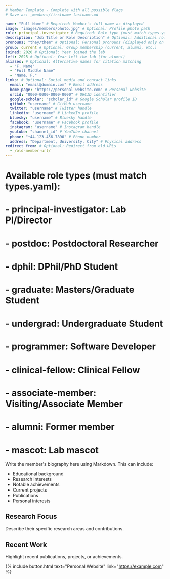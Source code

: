 ```yaml
---
# Member Template - Complete with all possible flags
# Save as: _members/firstname-lastname.md

name: "Full Name" # Required: Member's full name as displayed
image: "images/members/photo.jpg" # Optional: Profile photo path
role: principal-investigator # Required: Role type (must match types.yaml)
description: "Job Title or Role Description" # Optional: Additional role description
pronouns: "they/them" # Optional: Personal pronouns (displayed only on personal page)
group: current # Optional: Group membership (current, alumni, etc.)
joined: 2020 # Optional: Year joined the lab
left: 2025 # Optional: Year left the lab (for alumni)
aliases: # Optional: Alternative names for citation matching
  - "F. Name"
  - "Full Middle Name"
  - "Name, F."
links: # Optional: Social media and contact links
  email: "email@domain.com" # Email address
  home-page: "https://personal-website.com" # Personal website
  orcid: "0000-0000-0000-0000" # ORCID identifier
  google-scholar: "scholar_id" # Google Scholar profile ID
  github: "username" # GitHub username
  twitter: "username" # Twitter handle
  linkedin: "username" # LinkedIn profile
  bluesky: "username" # Bluesky handle
  facebook: "username" # Facebook profile
  instagram: "username" # Instagram handle
  youtube: "channel_id" # YouTube channel
  phone: "+44-123-456-7890" # Phone number
  address: "Department, University, City" # Physical address
redirect_from: # Optional: Redirect from old URLs
  - /old-member-url/
---
```


# Available role types (must match types.yaml):

# - principal-investigator: Lab PI/Director

# - postdoc: Postdoctoral Researcher

# - dphil: DPhil/PhD Student

# - graduate: Masters/Graduate Student

# - undergrad: Undergraduate Student

# - programmer: Software Developer

# - clinical-fellow: Clinical Fellow

# - associate-member: Visiting/Associate Member

# - alumni: Former member

# - mascot: Lab mascot

Write the member's biography here using Markdown. This can include:

- Educational background
- Research interests
- Notable achievements
- Current projects
- Publications
- Personal interests

## Research Focus

Describe their specific research areas and contributions.

## Recent Work

Highlight recent publications, projects, or achievements.

{% include button.html text="Personal Website" link="https://example.com" %}

